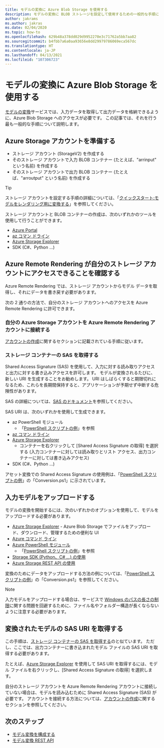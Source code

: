 ```yaml
---
title: モデルの変換に Azure Blob Storage を使用する
description: モデルの変換に BLOB ストレージを設定して使用するための一般的な手順について説明します。
author: jakrams
ms.author: jakras
ms.date: 02/04/2020
ms.topic: how-to
ms.openlocfilehash: 629b48a378dd029d9952270e3c71762a5bb7aa82
ms.sourcegitcommit: b4fbb7a6a0aa93656e8dd29979786069eca567dc
ms.translationtype: HT
ms.contentlocale: ja-JP
ms.lasthandoff: 04/13/2021
ms.locfileid: "107306723"
---
```

# <a name="use-azure-blob-storage-for-model-conversion"></a>モデルの変換に Azure Blob Storage を使用する

[モデルの変換](model-conversion.md)サービスでは、入力データを取得して出力データを格納できるように、Azure Blob Storage へのアクセスが必要です。 この記事では、それを行う最も一般的な手順について説明します。

## <a name="prepare-azure-storage-accounts"></a>Azure Storage アカウントを準備する

- ストレージ アカウント (StorageV2) を作成する
- そのストレージ アカウントで入力 BLOB コンテナー (たとえば、"arrinput" という名前) を作成する
- そのストレージ アカウントで出力 BLOB コンテナー (たとえば、"arroutput" という名前) を作成する

> [!TIP]
> ストレージ アカウントを設定する手順の詳細については、「[クイックスタート:モデルをレンダリング用に変換する](../../quickstarts/convert-model.md)」を参照してください。

ストレージ アカウントと BLOB コンテナーの作成は、次のいずれかのツールを使用して行うことができます。

- [Azure Portal](https://portal.azure.com)
- [az コマン ドライン](/cli/azure/install-azure-cli)
- [Azure Storage Explorer](https://azure.microsoft.com/features/storage-explorer/)
- SDK (C#、Python ...)

## <a name="ensure-azure-remote-rendering-can-access-your-storage-account"></a>Azure Remote Rendering が自分のストレージ アカウントにアクセスできることを確認する

Azure Remote Rendering では、ストレージ アカウントからモデル データを取得し、それにデータを書き戻す必要があります。

次の 2 通りの方法で、自分のストレージ アカウントへのアクセスを Azure Remote Rendering に許可できます。

### <a name="connect-your-azure-storage-account-with-your-azure-remote-rendering-account"></a>自分の Azure Storage アカウントを Azure Remote Rendering アカウントに接続する

[アカウントの作成](../create-an-account.md#link-storage-accounts)に関するセクションに記載されている手順に従います。

### <a name="retrieve-sas-for-the-storage-containers"></a>ストレージ コンテナーの SAS を取得する

Shared Access Signature (SAS) を使用して、入力に対する読み取りアクセスと出力に対する書き込みアクセスを許可します。 モデルが変換されるたびに、新しい URI を生成することをお勧めします。 URI はしばらくすると期限切れになるため、これらを長期間保持すると、アプリケーションが予期せず中断する危険性があります。

SAS の詳細については、[SAS のドキュメント](../../../storage/common/storage-sas-overview.md)を参照してください。

SAS URI は、次のいずれかを使用して生成できます。

- az PowerShell モジュール
  - 「[PowerShell スクリプトの例](../../samples/powershell-example-scripts.md)」を参照
- [az コマン ドライン](/cli/azure/install-azure-cli)
- [Azure Storage Explorer](https://azure.microsoft.com/features/storage-explorer/)
  - コンテナーを右クリックして [Shared Access Signature の取得] を選択する (入力コンテナーに対しては読み取りとリスト アクセス、出力コンテナーに対しては書き込みアクセス)
- SDK (C#、Python ...)

アセット変換での Shared Access Signature の使用例は、「[PowerShell スクリプトの例](../../samples/powershell-example-scripts.md#script-conversionps1)」の「Conversion.ps1」に示されています。

## <a name="upload-an-input-model"></a>入力モデルをアップロードする

モデルの変換を開始するには、次のいずれかのオプションを使用して、モデルをアップロードする必要があります。

- [Azure Storage Explorer](https://azure.microsoft.com/features/storage-explorer/) - Azure Blob Storage でファイルをアップロード、ダウンロード、管理するための便利な UI
- [Azure コマンド ライン](../../../storage/blobs/storage-quickstart-blobs-cli.md)
- [Azure PowerShell モジュール](/powershell/azure/install-az-ps)
  - 「[PowerShell スクリプトの例](../../samples/powershell-example-scripts.md)」を参照
- [Storage SDK (Python、C# ...) の使用](../../../storage/index.yml)
- [Azure Storage REST API の使用](/rest/api/storageservices/blob-service-rest-api)

変換のためにデータをアップロードする方法の例については、「[PowerShell スクリプトの例](../../samples/powershell-example-scripts.md#script-conversionps1)」の「Conversion.ps1」を参照してください。

> [!Note]
> 入力モデルをアップロードする場合は、サービスで [Windows のパスの長さの制限](https://docs.mxicrosoft.com/windows/win32/fileio/maximum-file-path-limitation)に関する問題を回避するために、ファイル名やフォルダー構造が長くならないように注意する必要があります。 

## <a name="get-a-sas-uri-for-the-converted-model"></a>変換されたモデルの SAS URI を取得する

この手順は、[ストレージ コンテナーの SAS を取得する](#retrieve-sas-for-the-storage-containers)のと似ています。 ただし、ここでは、出力コンテナーに書き込まれたモデル ファイルの SAS URI を取得する必要があります。

たとえば、[Azure Storage Explorer](https://azure.microsoft.com/features/storage-explorer/) を使用して SAS URI を取得するには、モデル ファイルを右クリックし、[Shared Access Signature の取得] を選択します。

自分のストレージ アカウントを Azure Remote Rendering アカウントに接続していない場合は、モデルを読み込むために Shared Access Signature (SAS) が必要です。 アカウントを接続する方法については、[アカウントの作成](../create-an-account.md#link-storage-accounts)に関するセクションを参照してください。

## <a name="next-steps"></a>次のステップ

- [モデル変換を構成する](configure-model-conversion.md)
- [モデル変換 REST API](conversion-rest-api.md)
